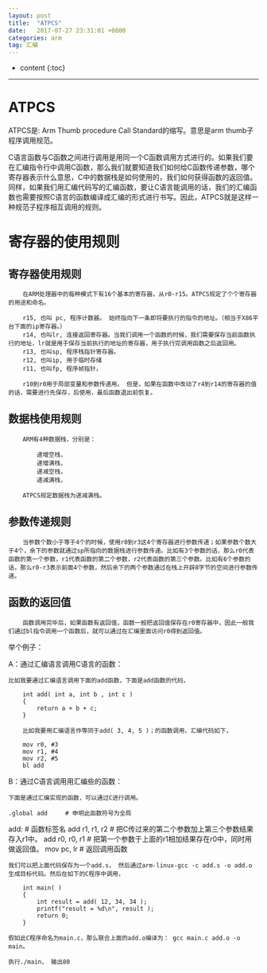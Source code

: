```yaml
---
layout: post
title:  "ATPCS"
date:   2017-07-27 23:31:01 +0800
categories: arm
tag: 汇编
---
```


* content
{:toc}


******

# ATPCS


ATPCS是: Arm Thumb procedure Call Standard的缩写。意思是arm thumb子程序调用规范。

C语言函数与C函数之间进行调用是用同一个C函数调用方式进行的。如果我们要在汇编指令行中调用C函数，那么我们就要知道我们如何给C函数传递参数，哪个寄存器表示什么意思，C中的数据栈是如何使用的，我们如何获得函数的返回值。同样，如果我们用汇编代码写的汇编函数，要让C语言能调用的话，我们的汇编函数也需要按照C语言的函数编译成汇编的形式进行书写。因此，ATPCS就是这样一种规范子程序相互调用的规则。


# 寄存器的使用规则 

## 寄存器使用规则 
				
		在ARM处理器中的每种模式下有16个基本的寄存器，从r0-r15。ATPCS规定了个个寄存器的用途和命名。

		r15, 也叫 pc, 程序计数器。 始终指向下一条即将要执行的指令的地址。（相当于X86平台下面的ip寄存器。）
		r14, 也叫lr, 连接返回寄存器。当我们调用一个函数的时候，我们需要保存当前函数执行的地址，lr就是用于保存当前执行的地址的寄存器，用于执行完调用函数之后返回用。
		r13, 也叫sp, 程序栈指针寄存器。
		r12, 也叫ip, 用于临时存储
		r11, 也叫fp, 程序帧指针，

		r10到r0用于局部变量和参数传递用。	但是，如果在函数中改动了r4到r14的寄存器的值的话，需要进行先保存，后使用，最后函数退出前恢复。

## 数据栈使用规则 

		ARM有4种数据栈，分别是：

			递增空栈，
			递增满栈，
			递减空栈，	
			递减满栈，

		ATPCS规定数据栈为递减满栈。

## 参数传递规则 

		当参数个数小于等于4个的时候，使用r0到r3这4个寄存器进行参数传递；如果参数个数大于4个，余下的参数就通过sp所指向的数据栈进行参数传递。比如有3个参数的话，那么r0代表函数的第一个参数，r1代表函数的第二个参数，r2代表函数的第三个参数。比如有6个参数的话，那么r0-r3表示前面4个参数，然后余下的两个参数通过在栈上开辟8字节的空间进行参数传递。

## 函数的返回值 
		
		函数调用完毕后，如果函数有返回值，函数一般把返回值保存在r0寄存器中，因此一般我们通过bl指令调用一个函数后，就可以通过在汇编里面访问r0得到返回值。


举个例子：

A：通过汇编语言调用C语言的函数：

	比如我要通过汇编语言调用下面的add函数，下面是add函数的代码，

```
	int add( int a, int b , int c )
	{
		return a + b + c;
	}	

	比如我要用汇编语言作等同于add( 3, 4, 5 )；的函数调用，汇编代码如下，

	mov r0, #3
	mov r1, #4
	mov r2, #5
	bl add
```

B：通过C语言调用用汇编些的函数：

	下面是通过汇编实现的函数，可以通过C进行调用。

	.global add		# 申明此函数符号为全局
add:					# 函数标签名
	add r1, r1, r2	# 把C传过来的第二个参数加上第三个参数结果存入r1中。
	add r0, r0, r1	# 把第一个参数于上面的r1相加结果存在r0中，同时用做返回值。
	mov pc, lr		# 返回调用函数

	我们可以把上面代码保存为一个add.s， 然后通过arm-linux-gcc -c add.s -o add.o 生成目标代码。然后在如下的C程序中调用，


```
	int main( )
	{
		int result = add( 12, 34, 34 );
		printf("result = %d\n", result );
		return 0;
	}
```
		
	假如此C程序命名为main.c，那么联合上面的add.o编译为： gcc main.c add.o -o main。

	执行./main， 输出80


